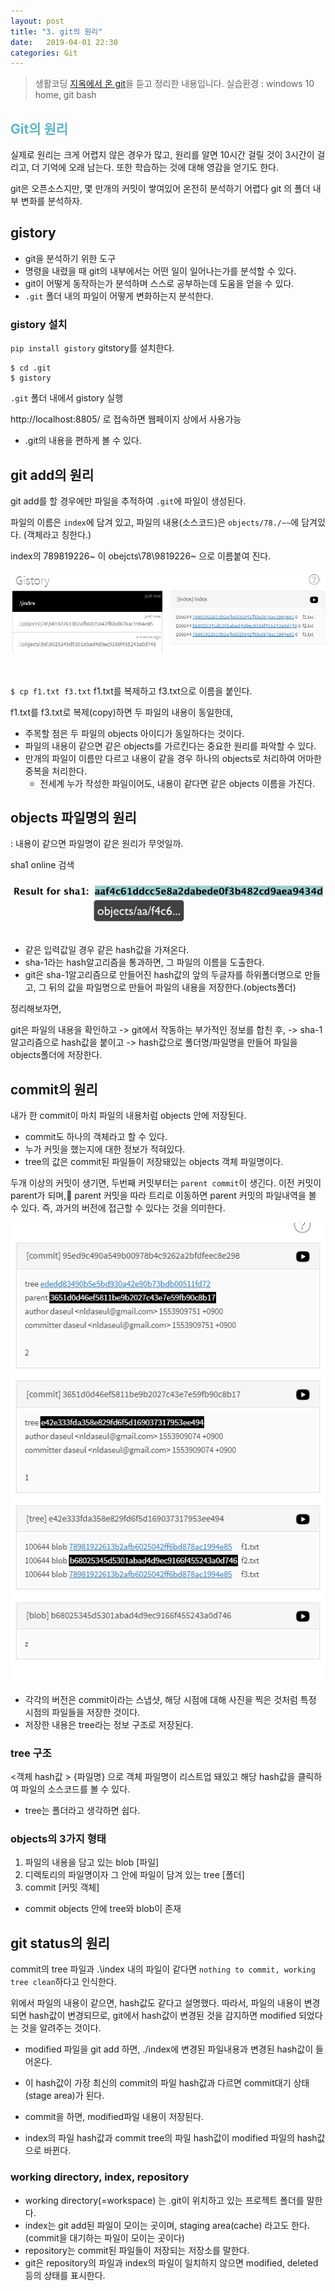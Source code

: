 ```yaml
---
layout: post
title: "3. git의 원리"
date:   2019-04-01 22:30
categories: Git
---
```

> 생활코딩 [지옥에서 온 git](https://opentutorials.org/course/2708)을 듣고 정리한 내용입니다.
> 실습환경 : windows 10 home, git bash

## <span style="color: #5ab7c4;">Git의 원리

실제로 원리는 크게 어렵지 않은 경우가 많고,
원리를 알면 10시간 걸릴 것이 3시간이 걸리고, 더 기억에 오래 남는다.
또한 학습하는 것에 대해 영감을 얻기도 한다.


git은 오픈소스지만, 몇 만개의 커밋이 쌓여있어 온전히 분석하기 어렵다
git 의 폴더 내부 변화를 분석하자.

## gistory
- git을 분석하기 위한 도구
- 명령을 내렸을 때 git의 내부에서는 어떤 일이 일어나는가를 분석할 수 있다.
- git이 어떻게 동작하는가 분석하며 스스로 공부하는데 도움을 얻을 수 있다.
- `.git` 폴더 내의 파일이 어떻게 변화하는지 분석한다.


### gistory 설치
`pip install gistory`
gitstory를 설치한다.

```
$ cd .git
$ gistory
```
`.git` 폴더 내에서 gistory 실행

http://localhost:8805/ 로 접속하면 웹페이지 상에서 사용가능
- .git의 내용을 편하게 볼 수 있다.



## git add의 원리

git add를 할 경우에만 파일을 추적하여 `.git`에 파일이 생성된다.

파일의 이름은 `index`에 담겨 있고, 파일의 내용(소스코드)은 `objects/78./~~`에 담겨있다. (객체라고 칭한다.)

index의 789819226~ 이 obejcts\78\9819226~ 으로 이름붙여 진다.

<img src="/_assets/images/gistory1.png">

<br><br>
`$ cp f1.txt f3.txt`
f1.txt를 복제하고 f3.txt으로 이름을 붙인다.

f1.txt를 f3.txt로 복제(copy)하면 두 파일의 내용이 동일한데,
- 주목할 점은 두 파일의 objects 아이디가 동일하다는 것이다.
- 파일의 내용이 같으면 같은 objects를 가르킨다는 중요한 원리를 파악할 수 있다.
- 만개의 파일이 이름만 다르고 내용이 같을 경우 하나의 objects로 처리하여 어마한 중복을 처리한다.
	- 전세계 누가 작성한 파일이어도, 내용이 같다면 같은 objects 이름을 가진다.


## objects 파일명의 원리
: 내용이 같으면 파일명이 같은 원리가 무엇일까.

sha1 online 검색

<img src="/_assets/images/sha-1.png">

- 같은 입력값일 경우 같은 hash값을 가져온다.
- sha-1라는 hash알고리즘을 통과하면, 그 파일의 이름을 도출한다.
- git은 sha-1알고리즘으로 만들어진 hash값의 앞의 두글자를 하위폴더명으로 만들고, 그 뒤의 값을 파일명으로 만들어 파일의 내용을 저장한다.(objects폴더)


정리해보자면,

git은 파일의 내용을 확인하고
-> git에서 작동하는 부가적인 정보를 합친 후,
-> sha-1 알고리즘으로 hash값을 붙이고
-> hash값으로 폴더명/파일명을 만들어 파일을 objects폴더에 저장한다.


## commit의 원리

내가 한 commit이 마치 파일의 내용처럼 objects 안에 저장된다.
- commit도 하나의 객체라고 할 수 있다.
- 누가 커밋을 했는지에 대한 정보가 적혀있다.
- tree의 값은 commit된 파일들이 저장돼있는 objects 객체 파일명이다.


두개 이상의 커밋이 생기면, 두번째 커밋부터는 `parent commit`이 생긴다. 이전 커밋이 parent가 되며, parent 커밋을 따라 트리로 이동하면 parent 커밋의 파일내역을 볼 수 있다.
즉, 과거의 버전에 접근할 수 있다는 것을 의미한다.

<img src="/_assets/images/gistory2.png">

- 각각의 버전은 commit이라는 스냅샷, 해당 시점에 대해 사진을 찍은 것처럼
특정 시점의 파일들을 저장한 것이다.
- 저장한 내용은 tree라는 정보 구조로 저장된다.

### tree 구조
<객체 hash값 > {파일명}
으로 객체 파일명이 리스트업 돼있고 해당 hash값을 클릭하여 파일의 소스코드를 볼 수 있다.


- tree는 폴더라고 생각하면 쉽다.


### objects의 3가지 형태
1. 파일의 내용을 담고 있는 blob   [파일]
2. 디렉토리의 파일명이자 그 안에 파일이 담겨 있는 tree  [폴더]
3. commit [커밋 객체]
 - commit objects 안에 tree와 blob이 존재

## git status의 원리



commit의 tree 파일과 .\index 내의 파일이 같다면
`nothing to commit, working tree clean`하다고 인식한다.

위에서 파일의 내용이 같으면, hash값도 같다고 설명했다.
따라서, 파일의 내용이 변경되면 hash값이 변경되므로, git에서 hash값이 변경된 것을 감지하면
modified 되었다는 것을 알려주는 것이다.

- modified 파일을 git add 하면, ./index에 변경된 파일내용과 변경된 hash값이 들어온다.

- 이 hash값이 가장 최신의 commit의 파일 hash값과 다르면 commit대기 상태(stage area)가 된다.

- commit을 하면, modified파일 내용이 저장된다.

- index의 파일 hash값과 commit tree의 파일 hash값이 modified 파일의 hash값으로 바뀐다.


### working directory, index, repository
- working directory(=workspace) 는 .git이 위치하고 있는 프로젝트 폴더를 말한다.
- index는 git add된 파일이 모이는 곳이며, staging area(cache) 라고도 한다.
(commit을 대기하는 파일이 모이는 곳이다)
- repository는 commit된 파일들이 저장되는 저장소를 말한다.
- git은 repository의 파일과 index의 파일이 일치하지 않으면 modified, deleted 등의 상태를 표시한다.
